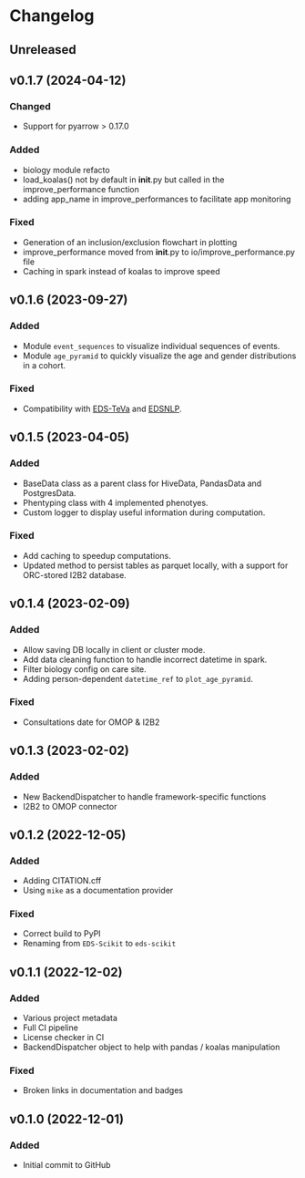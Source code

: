 # Changelog

## Unreleased

## v0.1.7 (2024-04-12)
### Changed
- Support for pyarrow > 0.17.0

### Added
- biology module refacto
- load_koalas() not by default in __init__.py but called in the improve_performance function
- adding app_name in improve_performances to facilitate app monitoring

### Fixed
- Generation of an inclusion/exclusion flowchart in plotting
- improve_performance moved from __init__.py to io/improve_performance.py file
- Caching in spark instead of koalas to improve speed

## v0.1.6 (2023-09-27)

### Added
- Module ``event_sequences`` to visualize individual sequences of events.
- Module ``age_pyramid`` to quickly visualize the age and gender distributions in a cohort.
### Fixed
- Compatibility with [EDS-TeVa](https://github.com/aphp/edsteva) and [EDSNLP](https://github.com/aphp/edsnlp).

## v0.1.5 (2023-04-05)

### Added

- BaseData class as a parent class for HiveData, PandasData and PostgresData.
- Phentyping class with 4 implemented phenotyes.
- Custom logger to display useful information during computation.

### Fixed

- Add caching to speedup computations.
- Updated method to persist tables as parquet locally, with a support for ORC-stored I2B2 database.


## v0.1.4 (2023-02-09)

### Added

- Allow saving DB locally in client or cluster mode.
- Add data cleaning function to handle incorrect datetime in spark.
- Filter biology config on care site.
- Adding person-dependent `datetime_ref` to `plot_age_pyramid`.

### Fixed

- Consultations date for OMOP & I2B2


## v0.1.3 (2023-02-02)

### Added

- New BackendDispatcher to handle framework-specific functions
- I2B2 to OMOP connector

## v0.1.2 (2022-12-05)

### Added

- Adding CITATION.cff
- Using `mike` as a documentation provider

### Fixed

- Correct build to PyPI
- Renaming from `EDS-Scikit` to `eds-scikit`

## v0.1.1 (2022-12-02)

### Added
- Various project metadata
- Full CI pipeline
- License checker in CI
- BackendDispatcher object to help with pandas / koalas manipulation

### Fixed

- Broken links in documentation and badges

## v0.1.0 (2022-12-01)

### Added

- Initial commit to GitHub
